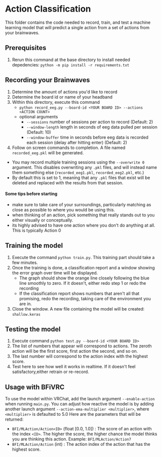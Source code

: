 # Action Classification
This folder contains the code needed to record, train, and test a machine learning model that will predict a single action from a set of actions from your brainwaves.

## Prerequisites
1. Rerun this command at the base directory to install needed depedencies: `python -m pip install -r requirements.txt`

## Recording your Brainwaves
1. Determine the amount of actions you'd like to record
2. Determine the board id or name of your headband
3. Within this directory, execute this command 
   - `python record_eeg.py --board-id <YOUR BOARD ID> --actions <ACTION COUNT>`
   - optional arguments
      - `--sessions`       number of sessions per action to record   (Default: 2)
      - `--window-length`  length in seconds of eeg data pulled per session   (Default: 10)
      - `--window-buffer`  time in seconds before eeg data is recorded each session (delay after hitting enter)   (Default: 2)
4. Follow on screen commands to completion. A file named `recorded_eeg.pkl` will be generated.

 * You may record multiple training sessions using the `--overwrite 0` argument. This disables overwriting any `.pkl` files, and will instead name them something else (`recorded_eeg1.pkl`, `recorded_eeg2.pkl`, etc.) 
 * By default this is set to 1, meaning that any `.pkl` files that exist will be deleted and replaced with the results from that session.

#### Some tips before starting
 - make sure to take care of your surroundings, particularly matching as close as possible to where you would be using this.
 - when thinking of an action, pick something that really stands out to you either visually or conceptually.
 - its highly advised to have one action where you don't do anything at all. This is typically Action 0

## Training the model
1. Execute the command `python train.py`. This training part should take a few minutes.
2. Once the training is done, a classification report and a window showing the error graph over time will be displayed.
   - The graph should show the orange line closely following the blue line smoothly to zero. If it doesn't, either redo step 1 or redo the recording
   - If the classification report shows numbers that aren't all that promising, redo the recording, taking care of the environment you are in.
3. Close the window. A new file containing the model will be created: `shallow.keras`

## Testing the model
1. Execute command `python test.py --board-id <YOUR BOARD ID>`
2. The list of numbers that appear will correspond to actions. The zeroth action will be the first score, first action the second, and so on.
3. The last number will correspond to the action index with the highest score.
4. Test here to see how well it works in realtime. If it doesn't feel satisfactory,either retrain or re-record.

## Usage with BFiVRC
To use the model within VRChat, add the launch argument `--enable-action` when running `main.py`. You can adjust how reactive the model is by adding another launch argument `--action-ema-multiplier <multiplier>`, where `<multiplier>` is defaulted to 5.0
Here are the parameters that will be returned:
- `BFI/MLAction/Action<ID>` (float [0.0, 1.0]) : The score of an action with the index `<ID>`. The higher the score, the higher chance the model thinks you are thinking this action. Example: `BFI/MLAction/Action7`
- `BFI/MLAction/Action` (int) : The action index of the action that has the highest score.
